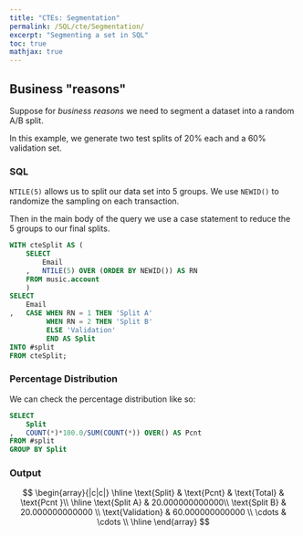 ```yaml
---
title: "CTEs: Segmentation"
permalink: /SQL/cte/Segmentation/
excerpt: "Segmenting a set in SQL"
toc: true
mathjax: true
---
```


## Business "reasons"

Suppose for _business reasons_ we need to segment a dataset into a random A/B split.

In this example, we generate two test splits of 20% each and a 60% validation set.


### SQL

`NTILE(5)` allows us to split our data set into 5 groups.
We use `NEWID()` to randomize the sampling on each transaction.

Then in the main body of the query we use a case statement to reduce the 5 groups to our final splits.


```sql
WITH cteSplit AS (
	SELECT
		Email
	,	NTILE(5) OVER (ORDER BY NEWID()) AS RN
	FROM music.account
	)
SELECT
	Email
,	CASE WHEN RN = 1 THEN 'Split A'
		 WHEN RN = 2 THEN 'Split B'
		 ELSE 'Validation'
		 END AS Split
INTO #split
FROM cteSplit;
```

### Percentage Distribution

We can check the percentage distribution like so:


```sql
SELECT
	Split
,	COUNT(*)*100.0/SUM(COUNT(*)) OVER() AS Pcnt
FROM #split
GROUP BY Split
```	

### Output

$$
\begin{array}{|c|c|}
\hline
\text{Split} & \text{Pcnt} & \text{Total} & \text{Pcnt }\\ 
\hline
\text{Split A} & 20.000000000000\\
\text{Split B} & 20.000000000000 \\
\text{Validation} & 60.000000000000 \\
\cdots & \cdots \\
\hline
\end{array}
$$



